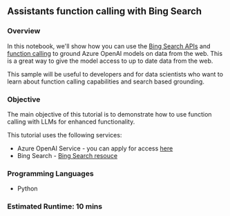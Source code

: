 ## Assistants function calling with Bing Search

### Overview

In this notebook, we'll show how you can use the [Bing Search APIs](https://www.microsoft.com/bing/apis/llm) and [function calling](https://learn.microsoft.com/azure/ai-services/openai/how-to/function-calling?tabs=python) to ground Azure OpenAI models on data from the web. This is a great way to give the model access to up to date data from the web.

This sample will be useful to developers and for data scientists who want to learn about function calling capabilities and search based grounding.

### Objective

The main objective of this tutorial is to demonstrate how to use function calling with LLMs for enhanced functionality.

This tutorial uses the following services:

- Azure OpenAI Service - you can apply for access [here](https://go.microsoft.com/fwlink/?linkid=2222006)
- Bing Search - [Bing Search resouce](https://learn.microsoft.com/en-us/bing/search-apis/bing-web-search/create-bing-search-service-resource) 

### Programming Languages

- Python

### Estimated Runtime: 10 mins